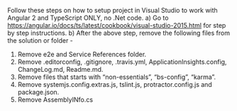 Follow these steps on how to setup project in Visual Studio to work with Angular 2 and TypeScript ONLY, no .Net code.
a) Go to https://angular.io/docs/ts/latest/cookbook/visual-studio-2015.html for step by step instructions.
b) After the above step, remove the following files from the solution or folder -
1)	Remove e2e and Service References folder.
2)	Remove .editorconfig, .gitignore, .travis.yml, ApplicationInsights.config, ChangeLog.md, Readme.md.
3)	Remove files that starts with “non-essentials”, “bs-config”, “karma”.
4)	Remove systemjs.config.extras.js, tslint.js, protractor.config.js and package.json.
5)	Remove AssemblyINfo.cs
